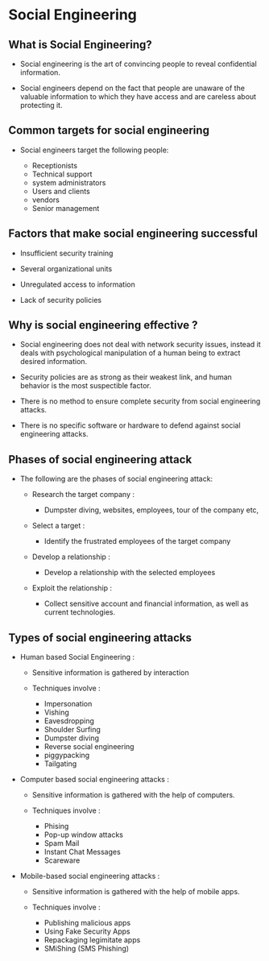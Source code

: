 # Social Engineering

## What is Social Engineering?

- Social engineering is the art of convincing people to reveal confidential information.

- Social engineers depend on the fact that people are unaware of the valuable information to which they have access and are careless about protecting it.

## Common targets for social engineering

- Social engineers target the following people:

    - Receptionists
    - Technical support
    - system administrators
    - Users and clients
    - vendors
    - Senior management

## Factors that make social engineering successful

- Insufficient security training 

- Several organizational units

- Unregulated access to information

- Lack of security policies

## Why is social engineering effective ?

- Social engineering does not deal with network security issues, instead it deals with psychological manipulation of a human being to extract desired information.

- Security policies are as strong as their weakest link, and human behavior is the most suspectible factor.

- There is no method to ensure complete security from social engineering attacks.

- There is no specific software or hardware to defend against social engineering attacks.

## Phases of social engineering attack

- The following are the phases of social engineering attack:

    - Research the target company : 

        - Dumpster diving, websites, employees, tour of the company etc,

    - Select a target : 

        - Identify the frustrated employees of the target company

    - Develop a relationship : 

        - Develop a relationship with the selected employees

    - Exploit the relationship : 

        - Collect sensitive account and financial information, as well as current technologies.

## Types of social engineering attacks

- Human based Social Engineering : 

    - Sensitive information is gathered by interaction
    - Techniques involve :

        - Impersonation
        - Vishing
        - Eavesdropping
        - Shoulder Surfing
        - Dumpster diving
        - Reverse social engineering
        - piggypacking
        - Tailgating

- Computer based social engineering attacks :

    - Sensitive information is gathered with the help of computers.

    - Techniques involve :

        - Phising
        - Pop-up window attacks
        - Spam Mail
        - Instant Chat Messages
        - Scareware

- Mobile-based social engineering attacks :

    - Sensitive information is gathered with the help of mobile apps.

    - Techniques involve :

        - Publishing malicious apps
        - Using Fake Security Apps
        - Repackaging legimitate apps
        - SMiShing (SMS Phishing)